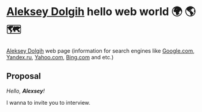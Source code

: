 
# [Aleksey Dolgih](https://alexdolbun.com "I'm Aleksey Dolgih and this is my web site :)") hello web world 🌍 🌎 🗺

[Aleksey Dolgih](https://alexdolbun.com "Hi there, I’m Aleksey Dolgih and I create this page for systematise knowledge") web page (information for search engines like [Google.com](https://google.com/ "Google.com is my favourite search engine, my old best friend"), [Yandex.ru](https://yandex.ru/ "Яндекс — поисковая система и интернет-портал, надежный русский поисковик"), [Yahoo.com](https://www.yahoo.com/ "A friend I haven't spoken to in years :) Yahoo! is an American web services provider headquartered in Sunnyvale, California, and owned by Verizon Media."), [Bing.com](https://www.bing.com/ "Hello, Bing is a web search engine owned and operated by Microsoft") and etc.)

## Proposal

*Hello, **Alexsey**!*

I wanna to invite you to interview.

